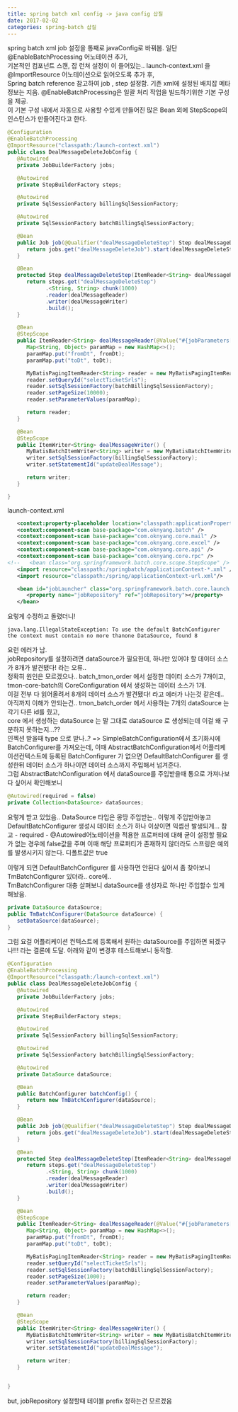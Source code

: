 ```yaml
---
title: spring batch xml config -> java config 삽질
date: 2017-02-02
categories: spring-batch 삽질
---
```


spring batch xml job 설정을 통째로 javaConfig로 바꿔봄.
일단 @EnableBatchProcessing 어노테이션 추가,  
기본적인 컴포넌트 스캔, 잡 런쳐 설정이 이 들어있는.. launch-context.xml 을 @ImportResource 어노테이션으로 읽어오도록 추가 후,  
Spring batch reference 참고하여 job , step  설정함. 기존 xml에 설정된 배치잡 메타정보는 지움.
@EnableBatchProcessing은 일괄 처리 작업을 빌드하기위한 기본 구성을 제공.  
이 기본 구성 내에서 자동으로 사용할 수있게 만들어진 많은 Bean 외에 StepScope의 인스턴스가 만들어진다고 한다.

```java
@Configuration
@EnableBatchProcessing
@ImportResource("classpath:/launch-context.xml")
public class DealMessageDeleteJobConfig {
   @Autowired
   private JobBuilderFactory jobs;

   @Autowired
   private StepBuilderFactory steps;

   @Autowired
   private SqlSessionFactory billingSqlSessionFactory;

   @Autowired
   private SqlSessionFactory batchBillingSqlSessionFactory;

   @Bean
   public Job job(@Qualifier("dealMessageDeleteStep") Step dealMessageDeleteStep) {
      return jobs.get("dealMessageDeleteJob").start(dealMessageDeleteStep).build();
   }

   @Bean
   protected Step dealMessageDeleteStep(ItemReader<String> dealMessageReader, ItemWriter<String> dealMessageWriter) {
      return steps.get("dealMessageDeleteStep")
            .<String, String> chunk(1000)
            .reader(dealMessageReader)
            .writer(dealMessageWriter)
            .build();
   }

   @Bean
   @StepScope
   public ItemReader<String> dealMessageReader(@Value("#{jobParameters['fromDt']}") String fromDt, @Value("#{jobParameters['toDt']}") String toDt) {
      Map<String, Object> paramMap = new HashMap<>();
      paramMap.put("fromDt", fromDt);
      paramMap.put("toDt", toDt);

      MyBatisPagingItemReader<String> reader = new MyBatisPagingItemReader<>();
      reader.setQueryId("selectTicketSrls");
      reader.setSqlSessionFactory(batchBillingSqlSessionFactory);
      reader.setPageSize(10000);
      reader.setParameterValues(paramMap);

      return reader;
   }

   @Bean
   @StepScope
   public ItemWriter<String> dealMessageWriter() {
      MyBatisBatchItemWriter<String> writer = new MyBatisBatchItemWriter<>();
      writer.setSqlSessionFactory(billingSqlSessionFactory);
      writer.setStatementId("updateDealMessage");

      return writer;
   }

}
```

launch-context.xml
```xml
   <context:property-placeholder location="classpath:applicationProperty.properties" />
   <context:component-scan base-package="com.oknyang.batch" />
   <context:component-scan base-package="com.oknyang.core.mail" />
   <context:component-scan base-package="com.oknyang.core.excel" />
   <context:component-scan base-package="com.oknyang.core.api" />
   <context:component-scan base-package="com.oknyang.core.rpc" />
<!--   <bean class="org.springframework.batch.core.scope.StepScope" /> -->
   <import resource="classpath:/springbatch/applicationContext-*.xml" />
   <import resource="classpath:/spring/applicationContext-url.xml"/>

   <bean id="jobLauncher" class="org.springframework.batch.core.launch.support.SimpleJobLauncher">
      <property name="jobRepository" ref="jobRepository"></property>
   </bean>
 ```

요렇게 수정하고 돌렸더니!  
```
java.lang.IllegalStateException: To use the default BatchConfigurer the context must contain no more thanone DataSource, found 8
```
요런 에러가 남.  
jobRepository를 설정하려면 dataSource가 필요한데, 하나만 있어야 할 데이터 소스가 8개가 발견됐다! 라는 오류..  
정확히 원인은 모르겠으나.. batch_tmon_order 에서 설정한 데이터 소스가 7개이고, tmon-core-batch의 CoreConfiguration 에서 생성하는 데이터 소스가 1개.  
이걸 전부 다 읽어올려서 8개의 데이터 소스가 발견됐다! 라고 에러가 나는것 같은데..  
아직까지 이해가 안되는건.. tmon_batch_order 에서 사용하는 7개의 dataSource 는 각기 다른 id를 줬고,  
core 에서 생성하는 dataSource 는 말 그대로 dataSource 로 생성되는데 이걸 왜 구분하지 못하는지…??  
인젝션 받을때 type 으로 받나..? => SimpleBatchConfiguration에서 초기화시에 BatchConfigurer를 가져오는데, 이때 AbstractBatchConfiguration에서 어플리케이션컨텍스트에 등록된 BatchConfigurer 가 없으면 DefaultBatchConfigurer 를 생성한뒤 데이터 소스가 하나이면 데이터 소스까지 주입해서 넘겨준다.  
그럼 AbstractBatchConfiguration 에서 dataSource를 주입받을때 통으로 가져나보다 싶어서 확인해보니 

```java
@Autowired(required = false)
private Collection<DataSource> dataSources;
```

요렇게 받고 있었음.. DataSource 타입은 몽땅 주입받는.. 이렇게 주입받아놓고 DefaultBatchConfigurer 생성시 데이터 소스가 하나 이상이면 익셉션 발생되게...
참고 - required - @Autowired어노테이션을 적용한 프로퍼티에 대해 굳이 설정할 필요가 없는 경우에 false값을 주며 이때 해당 프로퍼티가 존재하지 않더라도 스프링은 예외를 발생시키지 않는다. 디폴트값은 true

이렇게 되면 DefaultBatchConfigurer 를 사용하면 안된다 싶어서 좀 찾아보니 TmBatchConfigurer 있더라.. core에..  
TmBatchConfigurer 대충 살펴보니 dataSource를 생성자로 하나만 주입할수 있게 해놨음. 

```java
private DataSource dataSource;
public TmBatchConfigurer(DataSource dataSource) {
   setDataSource(dataSource);
}
```

그럼 요걸 어플리케이션 컨텍스트에 등록해서 원하는 dataSource를 주입하면 되겠구나!!! 라는 결론에 도달.
아래와 같이 변경후 테스트해보니 동작함.

```java
@Configuration
@EnableBatchProcessing
@ImportResource("classpath:/launch-context.xml")
public class DealMessageDeleteJobConfig {
   @Autowired
   private JobBuilderFactory jobs;

   @Autowired
   private StepBuilderFactory steps;

   @Autowired
   private SqlSessionFactory billingSqlSessionFactory;

   @Autowired
   private SqlSessionFactory batchBillingSqlSessionFactory;

   @Autowired
   private DataSource dataSource;

   @Bean
   public BatchConfigurer batchConfig() {
      return new TmBatchConfigurer(dataSource);
   }

   @Bean
   public Job job(@Qualifier("dealMessageDeleteStep") Step dealMessageDeleteStep) {
      return jobs.get("dealMessageDeleteJob").start(dealMessageDeleteStep).build();
   }

   @Bean
   protected Step dealMessageDeleteStep(ItemReader<String> dealMessageReader, ItemWriter<String> dealMessageWriter) {
      return steps.get("dealMessageDeleteStep")
            .<String, String> chunk(1000)
            .reader(dealMessageReader)
            .writer(dealMessageWriter)
            .build();
   }

   @Bean
   @StepScope
   public ItemReader<String> dealMessageReader(@Value("#{jobParameters['fromDt']}") String fromDt, @Value("#{jobParameters['toDt']}") String toDt) {
      Map<String, Object> paramMap = new HashMap<>();
      paramMap.put("fromDt", fromDt);
      paramMap.put("toDt", toDt);

      MyBatisPagingItemReader<String> reader = new MyBatisPagingItemReader<>();
      reader.setQueryId("selectTicketSrls");
      reader.setSqlSessionFactory(batchBillingSqlSessionFactory);
      reader.setPageSize(1000);
      reader.setParameterValues(paramMap);

      return reader;
   }

   @Bean
   @StepScope
   public ItemWriter<String> dealMessageWriter() {
      MyBatisBatchItemWriter<String> writer = new MyBatisBatchItemWriter<>();
      writer.setSqlSessionFactory(billingSqlSessionFactory);
      writer.setStatementId("updateDealMessage");

      return writer;
   }


}
```

but, jobRepository 설정할때 테이블 prefix 정하는건 모르겠음

